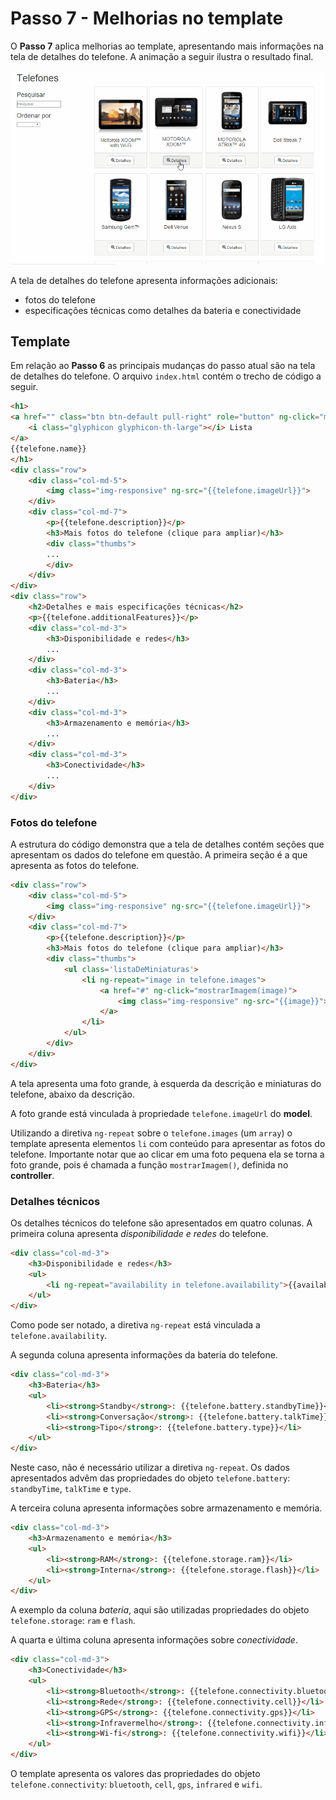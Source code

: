 # Passo 7 - Melhorias no template

O **Passo 7** aplica melhorias ao template, apresentando mais informações na tela de detalhes do telefone. A animação a seguir ilustra o resultado final.

![](passo-7-resultado-final.gif)

A tela de detalhes do telefone apresenta informações adicionais:
* fotos do telefone
* especificações técnicas como detalhes da bateria e conectividade

## Template

Em relação ao **Passo 6** as principais mudanças do passo atual são na tela de detalhes do telefone. O arquivo `index.html` contém o trecho de código a seguir.

```html
<h1>
<a href="" class="btn btn-default pull-right" role="button" ng-click="mostrarLista()">
    <i class="glyphicon glyphicon-th-large"></i> Lista
</a>
{{telefone.name}}
</h1>
<div class="row">
    <div class="col-md-5">
        <img class="img-responsive" ng-src="{{telefone.imageUrl}}">
    </div>
    <div class="col-md-7">
        <p>{{telefone.description}}</p>
        <h3>Mais fotos do telefone (clique para ampliar)</h3>
        <div class="thumbs">
        ...
        </div>
    </div>
</div>
<div class="row">
    <h2>Detalhes e mais especificações técnicas</h2>
    <p>{{telefone.additionalFeatures}}</p>
    <div class="col-md-3">
        <h3>Disponibilidade e redes</h3>
        ...
    </div>
    <div class="col-md-3">
        <h3>Bateria</h3>
        ...
    </div>
    <div class="col-md-3">
        <h3>Armazenamento e memória</h3>
        ...
    </div>
    <div class="col-md-3">
        <h3>Conectividade</h3>
        ...
    </div>
</div>
```

### Fotos do telefone

A estrutura do código demonstra que a tela de detalhes contém seções que apresentam os dados do telefone em questão. A primeira seção é a que apresenta as fotos do telefone.

```html
<div class="row">
    <div class="col-md-5">
        <img class="img-responsive" ng-src="{{telefone.imageUrl}}">
    </div>
    <div class="col-md-7">
        <p>{{telefone.description}}</p>
        <h3>Mais fotos do telefone (clique para ampliar)</h3>
        <div class="thumbs">
            <ul class='listaDeMiniaturas'>
                <li ng-repeat="image in telefone.images">
                    <a href="#" ng-click="mostrarImagem(image)">
                        <img class="img-responsive" ng-src="{{image}}">
                    </a>
                </li>
            </ul>
        </div>
    </div>
</div>
```

A tela apresenta uma foto grande, à esquerda da descrição e miniaturas do telefone, abaixo da descrição.

A foto grande está vinculada à propriedade `telefone.imageUrl` do **model**.

Utilizando a diretiva `ng-repeat` sobre o `telefone.images` (um `array`) o template apresenta elementos `li` com conteúdo para apresentar as fotos do telefone. Importante notar que ao clicar em uma foto pequena ela se torna a foto grande, pois é chamada a função `mostrarImagem()`, definida no **controller**.

### Detalhes técnicos

Os detalhes técnicos do telefone são apresentados em quatro colunas. A primeira coluna apresenta *disponibilidade e redes* do telefone.

```html
<div class="col-md-3">
    <h3>Disponibilidade e redes</h3>
    <ul>
        <li ng-repeat="availability in telefone.availability">{{availability}}</li>
    </ul>
</div>
```

Como pode ser notado, a diretiva `ng-repeat` está vinculada a `telefone.availability`.

A segunda coluna apresenta informações da bateria do telefone.

```html
<div class="col-md-3">
    <h3>Bateria</h3>
    <ul>
        <li><strong>Standby</strong>: {{telefone.battery.standbyTime}}</li>
        <li><strong>Conversação</strong>: {{telefone.battery.talkTime}}</li>
        <li><strong>Tipo</strong>: {{telefone.battery.type}}</li>
    </ul>
</div>
```

Neste caso, não é necessário utilizar a diretiva `ng-repeat`. Os dados apresentados advêm das propriedades do objeto `telefone.battery`: `standbyTime`, `talkTime` e `type`.

A terceira coluna apresenta informações sobre armazenamento e memória.

```html
<div class="col-md-3">
    <h3>Armazenamento e memória</h3>
    <ul>
        <li><strong>RAM</strong>: {{telefone.storage.ram}}</li>
        <li><strong>Interna</strong>: {{telefone.storage.flash}}</li>
    </ul>
</div>
```

A exemplo da coluna *bateria*, aqui são utilizadas propriedades do objeto `telefone.storage`: `ram` e `flash`.

A quarta e última coluna apresenta informações sobre *conectividade*.

```html
<div class="col-md-3">
    <h3>Conectividade</h3>
    <ul>
        <li><strong>Bluetooth</strong>: {{telefone.connectivity.bluetooth}}</li>
        <li><strong>Rede</strong>: {{telefone.connectivity.cell}}</li>
        <li><strong>GPS</strong>: {{telefone.connectivity.gps}}</li>
        <li><strong>Infravermelho</strong>: {{telefone.connectivity.infrared}}</li>
        <li><strong>Wi-fi</strong>: {{telefone.connectivity.wifi}}</li>
    </ul>
</div>
```

O template apresenta os valores das propriedades do objeto `telefone.connectivity`: `bluetooth`, `cell`, `gps`, `infrared` e `wifi`.